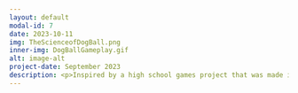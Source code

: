 ```yaml
---
layout: default
modal-id: 7
date: 2023-10-11
img: TheScienceofDogBall.png
inner-img: DogBallGameplay.gif
alt: image-alt
project-date: September 2023
description: <p>Inspired by a high school games project that was made in a web game creator, The Science of DogBall is a 2D infinite scroller experimenting with physics and magnetic forces. This was developed in a 2-day game jam, and this game marks the first game I have developed solo - along with my brother volunteering his time helping with the art and music. The theme of this game jam was "Magnets", and an added constraint of a 'stationery' camera.</p> <p> PLAY ON <a href="https://jim-justgaming.itch.io/the-science-of-dog-ball" target="_blank">ITCH.IO<i class="fa-brands fa-fw fa-itch-io"></i></a></p> 
---
```

